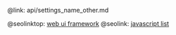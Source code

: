 @link: api/settings_name_other.md

@seolinktop: [web ui framework](https://webix.com)
@seolink: [javascript list](https://webix.com/widget/list/)